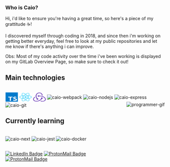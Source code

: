 ### Who is Caio?

Hi, i'd like to ensure you're having a great time, so here's a piece of my grattitude ☕!

I discovered myself through coding in 2018, and since then i'm working on getting better everyday, feel free to look at my public repositories and let me know if there's anything i can improve.

Obs: Most of my code activity over the time i've been working is displayed on my GitLab Overview Page, so make sure to check it out!
  
  <h2>Main technologies</h2>
  
<div style="display: inline_block"><br>
  <img align="center" alt="caio-ts" height="30" width="40" src="https://raw.githubusercontent.com/devicons/devicon/master/icons/typescript/typescript-plain.svg" />
  <img align="center" alt="caio-react" height="30" width="40" src="https://raw.githubusercontent.com/devicons/devicon/master/icons/react/react-original.svg">
  <img align="center" alt="caio-redux" height="30" width="40" src="https://raw.githubusercontent.com/devicons/devicon/master/icons/redux/redux-original.svg" />
  <img align="center" alt="caio-webpack" height="30" width="40" src="https://cdn.jsdelivr.net/gh/devicons/devicon/icons/webpack/webpack-original.svg" />
  <img align="center" alt="caio-nodejs" height="30" width="40" src="https://cdn.jsdelivr.net/gh/devicons/devicon/icons/nodejs/nodejs-plain.svg" />
  <img align="center" alt="caio-express" height="30" width="40" src="https://cdn.jsdelivr.net/gh/devicons/devicon/icons/express/express-original.svg" />
  <img align="center" alt="caio-git" height="30" width="40" src="https://cdn.jsdelivr.net/gh/devicons/devicon/icons/git/git-original.svg" />
  <img align="right" alt="programmer-gif" height="180" src="https://i.pinimg.com/originals/f0/f0/d9/f0f0d932d6e39c7af5aa305cbd8da735.gif" />
</div>
  
  <h2>Currently learning</h2>
  
<div style="display: inline_block"><br>
  <img align="center" alt="caio-next" height="30" width="40" src="https://cdn.jsdelivr.net/gh/devicons/devicon/icons/nextjs/nextjs-original.svg" />
  <img align="center" alt="caio-jest" height="30" width="40" src="https://cdn.jsdelivr.net/gh/devicons/devicon/icons/jest/jest-plain.svg" />
  <img align="center" alt="caio-docker" height="30" width="40" src="https://cdn.jsdelivr.net/gh/devicons/devicon/icons/docker/docker-plain.svg" />
</div>
  
##
  
<div>
  <a href="https://www.linkedin.com/in/lima-caio/" target="_blank"><img src="https://img.shields.io/badge/LinkedIn-0077B5?style=for-the-badge&logo=linkedin&logoColor=white" alt="LinkedIn Badge"/></a>
  <a href="mailto:whoiscaio@pm.me" target="_blank"><img src="https://img.shields.io/badge/ProtonMail-8B89CC?style=for-the-badge&logo=protonmail&logoColor=white" alt="ProtonMail Badge"/></a>
  <a href="https://gitlab.com/whoiscaio" target="_blank"><img src="https://img.shields.io/badge/Gitlab-2F2A6B?style=for-the-badge&logo=gitlab&logoColor=white" alt="ProtonMail Badge"/></a>
</div>
